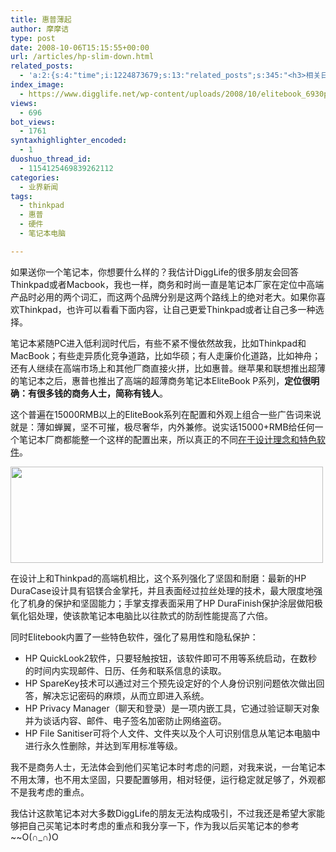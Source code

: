 ```yaml
---
title: 惠普薄起
author: 摩摩诘
type: post
date: 2008-10-06T15:15:55+00:00
url: /articles/hp-slim-down.html
related_posts:
  - 'a:2:{s:4:"time";i:1224873679;s:13:"related_posts";s:345:"<h3>相关日志</h3><ul class="related_post"><li><a href="http://www.digglife.cn/articles/hp-event-2.html" title="一年智选在于春,惠普全程助力">一年智选在于春,惠普全程助力</a></li><li><a href="http://www.digglife.cn/articles/itop.html" title="iPod笔记本发布&#8211;iTop">iPod笔记本发布&#8211;iTop</a></li></ul>";}'
index_image:
  - https://www.digglife.net/wp-content/uploads/2008/10/elitebook_6930p.jpg
views:
  - 696
bot_views:
  - 1761
syntaxhighlighter_encoded:
  - 1
duoshuo_thread_id:
  - 1154125469839262112
categories:
  - 业界新闻
tags:
  - thinkpad
  - 惠普
  - 硬件
  - 笔记本电脑

---
```

如果送你一个笔记本，你想要什么样的？我估计DiggLife的很多朋友会回答Thinkpad或者Macbook，我也一样，商务和时尚一直是笔记本厂家在定位中高端产品时必用的两个词汇，而这两个品牌分别是这两个路线上的绝对老大。如果你喜欢Thinkpad，也许可以看看下面内容，让自己更爱Thinkpad或者让自己多一种选择。

笔记本紧随PC进入低利润时代后，有些不紧不慢依然故我，比如Thinkpad和MacBook；有些走异质化竞争道路，比如华硕；有人走廉价化道路，比如神舟；还有人继续在高端市场上和其他厂商直接火拼，比如惠普。继苹果和联想推出超薄的笔记本之后，惠普也推出了高端的超薄商务笔记本EliteBook P系列，**定位很明确：有很多钱的商务人士，简称有钱人**。

<!--more-->

这个普遍在15000RMB以上的EliteBook系列在配置和外观上组合一些广告词来说就是：薄如蝉翼，坚不可摧，极尽奢华，内外兼修。说实话15000+RMB给任何一个笔记本厂商都能整一个这样的配置出来，所以真正的不同<a href="http://review.feedsky.com/review/feedsky/diggliferss/~/txt/182/r.html" target="_blank">在于设计理念和特色软件</a>。

<img class="alignnone" src="http://digglife.qiniudn.com/qiniu/2649/image/a4fb17c9ebd40008e39fd593881a74d4.jpg" alt="" width="500" height="154" />

在设计上和Thinkpad的高端机相比，这个系列强化了坚固和耐磨：最新的HP DuraCase设计具有铝镁合金掌托，并且表面经过拉丝处理的技术，最大限度地强化了机身的保护和坚固能力；手掌支撑表面采用了HP DuraFinish保护涂层做阳极氧化铝处理，使该款笔记本电脑比以往款式的防刮性能提高了六倍。

同时Elitebook内置了一些特色软件，强化了易用性和隐私保护：

  * HP QuickLook2软件，只要轻触按钮，该软件即可不用等系统启动，在数秒的时间内实现邮件、日历、任务和联系信息的读取。
  * HP SpareKey技术可以通过对三个预先设定好的个人身份识别问题依次做出回答，解决忘记密码的麻烦，从而立即进入系统。
  * HP Privacy Manager（聊天和登录）是一项内嵌工具，它通过验证聊天对象并为谈话内容、邮件、电子签名加密防止网络盗窃。
  * HP File Sanitiser可将个人文件、文件夹以及个人可识别信息从笔记本电脑中进行永久性删除，并达到军用标准等级。

我不是商务人士，无法体会到他们买笔记本时考虑的问题，对我来说，一台笔记本不用太薄，也不用太坚固，只要配置够用，相对轻便，运行稳定就足够了，外观都不是我考虑的重点。

我估计这款笔记本对大多数DiggLife的朋友无法构成吸引，不过我还是希望大家能够把自己买笔记本时考虑的重点和我分享一下，作为我以后买笔记本的参考~~O(∩_∩)O